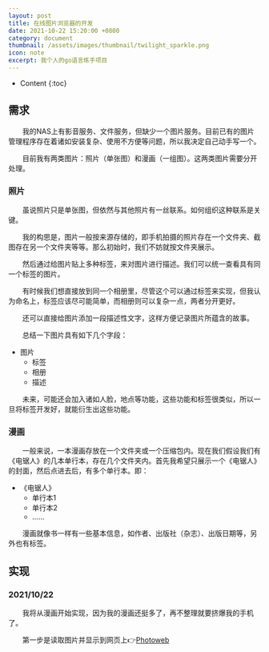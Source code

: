 ```yaml
---
layout: post
title: 在线图片浏览器的开发
date: 2021-10-22 15:20:00 +0800
category: document
thumbnail: /assets/images/thumbnail/twilight_sparkle.png
icon: note
excerpt: 我个人的go语言练手项目
---
```


* Content
{:toc}

## 需求

&emsp;&emsp;我的NAS上有影音服务、文件服务，但缺少一个图片服务。目前已有的图片管理程序存在着诸如安装复杂、使用不方便等问题，所以我决定自己动手写一个。

&emsp;&emsp;目前我有两类图片：照片（单张图）和漫画（一组图）。这两类图片需要分开处理。

### 照片

&emsp;&emsp;虽说照片只是单张图，但依然与其他照片有一丝联系。如何组织这种联系是关键。

&emsp;&emsp;我的构思是，图片一般按来源存储的，即手机拍摄的照片存在一个文件夹、截图存在另一个文件夹等等。那么初始时，我们不妨就按文件夹展示。

&emsp;&emsp;然后通过给图片贴上多种标签，来对图片进行描述。我们可以统一查看具有同一个标签的图片。

&emsp;&emsp;有时候我们想直接放到同一个相册里，尽管这个可以通过标签来实现，但我认为命名上，标签应该尽可能简单，而相册则可以复杂一点，两者分开更好。

&emsp;&emsp;还可以直接给图片添加一段描述性文字，这样方便记录图片所蕴含的故事。

&emsp;&emsp;总结一下图片具有如下几个字段：

- 图片
  - 标签
  - 相册
  - 描述

&emsp;&emsp;未来，可能还会加入诸如人脸，地点等功能，这些功能和标签很类似，所以一旦将标签开发好，就能衍生出这些功能。

### 漫画

&emsp;&emsp;一般来说，一本漫画存放在一个文件夹或一个压缩包内。现在我们假设我们有《电锯人》的几本单行本，存在几个文件夹内。首先我希望只展示一个《电锯人》的封面，然后点进去后，有多个单行本。即：

- 《电锯人》
  - 单行本1
  - 单行本2
  - ……

&emsp;&emsp;漫画就像书一样有一些基本信息，如作者、出版社（杂志）、出版日期等，另外也有标签。

## 实现

### 2021/10/22

&emsp;&emsp;我将从漫画开始实现，因为我的漫画还挺多了，再不整理就要挤爆我的手机了。

&emsp;&emsp;第一步是读取图片并显示到网页上👉[Photoweb](https://github.com/ToddZZF/Go-Note/tree/main/Projects/photoweb)

